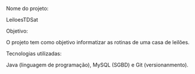 Nome do projeto:

LeiloesTDSat

Objetivo:

O projeto tem como objetivo informatizar as rotinas de uma casa de leilões.

Tecnologias utilizadas:

Java (linguagem de programação), MySQL (SGBD) e Git (versionanmento).